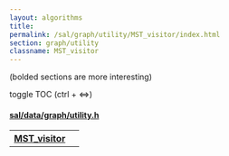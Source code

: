 ```yaml
---
layout: algorithms
title: 
permalink: /sal/graph/utility/MST_visitor/index.html
section: graph/utility
classname: MST_visitor
---
```


<div class="toc">
<p class="toc-caption">(bolded sections are more interesting)</p>
<p class="toc-toggle">toggle TOC (ctrl + &#8660;)</p>
</div><div class="block">
<h4><a href="https://github.com/LemonPi/data/blob/master/graph/utility.h">sal/data/graph/utility.h</a>
</h4><table class="pretty">
<tr><th><a class="doc-list-name" href="#MST_visitor">MST_visitor</a></th><th></th></tr>
</table></div>



